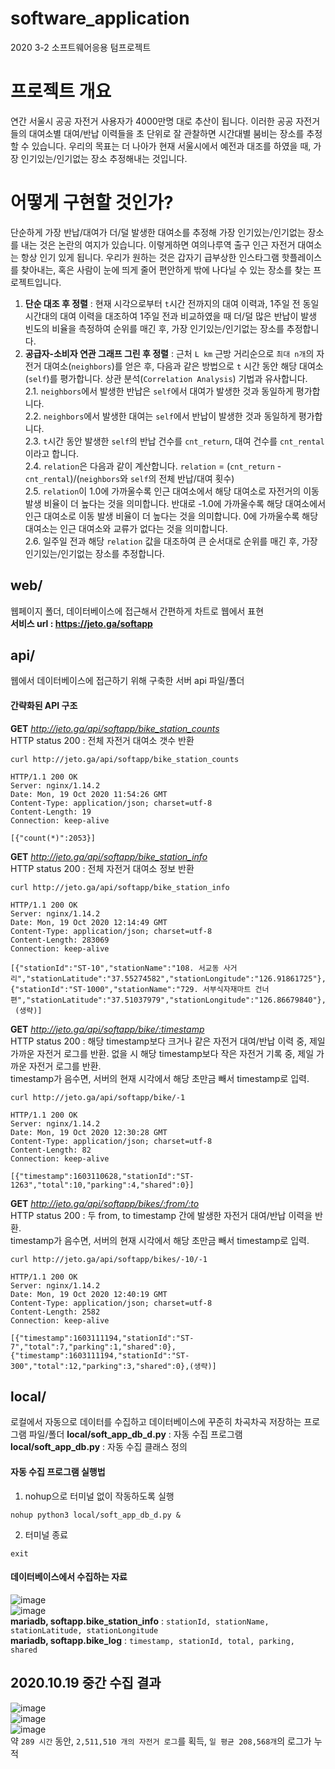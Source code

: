 # software_application
2020 3-2 소프트웨어응용 텀프로젝트

# 프로젝트 개요
연간 서울시 공공 자전거 사용자가 4000만명 대로 추산이 됩니다. 이러한 공공 자전거들의 대여소별 대여/반납 이력들을 초 단위로 잘 관찰하면 시간대별 붐비는 장소를 추정할 수 있습니다. 우리의 목표는 더 나아가 현재 서울시에서 예전과 대조를 하였을 때, 가장 인기있는/인기없는 장소 추정해내는 것입니다.

# 어떻게 구현할 것인가?
단순하게 가장 반납/대여가 더/덜 발생한 대여소를 추정해 가장 인기있는/인기없는 장소를 내는 것은 논란의 여지가 있습니다. 이렇게하면 여의나루역 출구 인근 자전거 대여소는 항상 인기 있게 됩니다. 우리가 원하는 것은 갑자기 급부상한 인스타그램 핫플레이스를 찾아내는, 혹은 사람이 눈에 띄게 줄어 편안하게 밖에 나다닐 수 있는 장소를 찾는 프로젝트입니다.  
1. __단순 대조 후 정렬__ : 현재 시각으로부터 `t`시간 전까지의 대여 이력과, 1주일 전 동일 시간대의 대여 이력을 대조하여 1주일 전과 비교하였을 때 더/덜 많은 반납이 발생 빈도의 비율을 측정하여 순위를 매긴 후, 가장 인기있는/인기없는 장소를 추정합니다.  
2. __공급자-소비자 연관 그래프 그린 후 정렬__ : 근처 `L km` 근방 거리순으로 `최대 n개`의 자전거 대여소(`neighbors`)를 얻은 후, 다음과 같은 방법으로 `t` 시간 동안 해당 대여소(`self`)를 평가합니다. 상관 분석(`Correlation Analysis`) 기법과 유사합니다.  
2.1. `neighbors`에서 발생한 반납은 `self`에서 대여가 발생한 것과 동일하게 평가합니다.  
2.2. `neighbors`에서 발생한 대여는 `self`에서 반납이 발생한 것과 동일하게 평가합니다.  
2.3. `t`시간 동안 발생한 `self`의 반납 건수를 `cnt_return`, 대여 건수를 `cnt_rental` 이라고 합니다.  
2.4. `relation`은 다음과 같이 계산합니다. `relation` = (`cnt_return` - `cnt_rental`)/(`neighbors`와 `self`의 전체 반납/대여 횟수)  
2.5. `relation`이 1.0에 가까울수록 인근 대여소에서 해당 대여소로 자전거의 이동 발생 비율이 더 높다는 것을 의미합니다. 반대로 -1.0에 가까울수록 해당 대여소에서 인근 대여소로 이동 발생 비율이 더 높다는 것을 의미합니다. 0에 가까울수록 해당 대여소는 인근 대여소와 교류가 없다는 것을 의미합니다.  
2.6. 일주일 전과 해당 `relation` 값을 대조하여 큰 순서대로 순위를 매긴 후, 가장 인기있는/인기없는 장소를 추정합니다.  


## web/
웹페이지 폴더, 데이터베이스에 접근해서 간편하게 차트로 웹에서 표현  
**서비스 url : https://jeto.ga/softapp**  


## api/
웹에서 데이터베이스에 접근하기 위해 구축한 서버 api 파일/폴더

#### 간략화된 API 구조
__GET__ *http://jeto.ga/api/softapp/bike_station_counts*  
HTTP status 200 : 전체 자전거 대여소 갯수 반환  
```
curl http://jeto.ga/api/softapp/bike_station_counts
```
```
HTTP/1.1 200 OK
Server: nginx/1.14.2
Date: Mon, 19 Oct 2020 11:54:26 GMT
Content-Type: application/json; charset=utf-8
Content-Length: 19
Connection: keep-alive

[{"count(*)":2053}]
```

__GET__ *http://jeto.ga/api/softapp/bike_station_info*  
HTTP status 200 : 전체 자전거 대여소 정보 반환  
```
curl http://jeto.ga/api/softapp/bike_station_info
```
```
HTTP/1.1 200 OK
Server: nginx/1.14.2
Date: Mon, 19 Oct 2020 12:14:49 GMT
Content-Type: application/json; charset=utf-8
Content-Length: 283069
Connection: keep-alive

[{"stationId":"ST-10","stationName":"108. 서교동 사거리","stationLatitude":"37.55274582","stationLongitude":"126.91861725"},{"stationId":"ST-1000","stationName":"729. 서부식자재마트 건너편","stationLatitude":"37.51037979","stationLongitude":"126.86679840"},
 (생략)]
```

__GET__ *http://jeto.ga/api/softapp/bike/:timestamp*  
HTTP status 200 : 해당 timestamp보다 크거나 같은 자전거 대여/반납 이력 중, 제일 가까운 자전거 로그를 반환. 없을 시 해당 timestamp보다 작은 자전거 기록 중, 제일 가까운 자전거 로그를 반환.  
timestamp가 음수면, 서버의 현재 시각에서 해당 초만금 빼서 timestamp로 입력.  
```
curl http://jeto.ga/api/softapp/bike/-1
```
```
HTTP/1.1 200 OK
Server: nginx/1.14.2
Date: Mon, 19 Oct 2020 12:30:28 GMT
Content-Type: application/json; charset=utf-8
Content-Length: 82
Connection: keep-alive

[{"timestamp":1603110628,"stationId":"ST-1263","total":10,"parking":4,"shared":0}]
```

__GET__ *http://jeto.ga/api/softapp/bikes/:from/:to*  
HTTP status 200 : 두 from, to timestamp 간에 발생한 자전거 대여/반납 이력을 반환.  
timestamp가 음수면, 서버의 현재 시각에서 해당 초만금 빼서 timestamp로 입력.  
```
curl http://jeto.ga/api/softapp/bikes/-10/-1
```
```
HTTP/1.1 200 OK
Server: nginx/1.14.2
Date: Mon, 19 Oct 2020 12:40:19 GMT
Content-Type: application/json; charset=utf-8
Content-Length: 2582
Connection: keep-alive

[{"timestamp":1603111194,"stationId":"ST-7","total":7,"parking":1,"shared":0},{"timestamp":1603111194,"stationId":"ST-300","total":12,"parking":3,"shared":0},(생략)]
```


## local/
로컬에서 자동으로 데이터를 수집하고 데이터베이스에 꾸준히 차곡차곡 저장하는 프로그램 파일/폴더
**local/soft_app_db_d.py** : 자동 수집 프로그램
**local/soft_app_db.py** : 자동 수집 클래스 정의

#### 자동 수집 프로그램 실행법
1. nohup으로 터미널 없이 작동하도록 실행
```
nohup python3 local/soft_app_db_d.py &
```
2. 터미널 종료
```
exit
```

#### 데이터베이스에서 수집하는 자료
![image](https://user-images.githubusercontent.com/48780754/96445914-9d8c5900-124b-11eb-9238-74f853908e77.png)  
![image](https://user-images.githubusercontent.com/48780754/96445867-8cdbe300-124b-11eb-8864-d9a07a48fee2.png)  
**mariadb, softapp.bike_station_info** : `stationId, stationName, stationLatitude, stationLongitude`  
**mariadb, softapp.bike_log** : `timestamp, stationId, total, parking, shared`  



## 2020.10.19 중간 수집 결과
![image](https://user-images.githubusercontent.com/48780754/96445263-9284f900-124a-11eb-8201-e1a577239b19.png)  
![image](https://user-images.githubusercontent.com/48780754/96445290-9e70bb00-124a-11eb-865e-721328ca1ffa.png)  
![image](https://user-images.githubusercontent.com/48780754/96445478-ebed2800-124a-11eb-9e2d-1614cbefdbc9.png)  
약 `289 시간` 동안, `2,511,510 개의 자전거 로그`를 획득, `일 평균 208,568개`의 로그가 누적  
